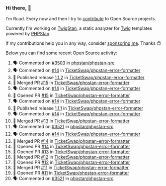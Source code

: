 ### Hi there, 👋

I'm Ruud. Every now and then I try to [contribute](https://github.com/pulls?q=+is%3Apr+author%3Aruudk+archived%3Afalse+is%3Apublic+) to Open Source projects.

Currently I'm working on [TwigStan](https://github.com/twigstan), a static analyzer for [Twig](https://twig.symfony.com/) templates powered by [PHPStan](https://phpstan.org/).

If my contributions help you in any way, consider [sponsoring me](https://github.com/sponsors/ruudk). Thanks 😊

Below you can find some recent Open Source activity:

<!--START_SECTION:activity-->
1. 🗣 Commented on [#3503](https://github.com/phpstan/phpstan-src/pull/3503#issuecomment-2388686417) in [phpstan/phpstan-src](https://github.com/phpstan/phpstan-src)
2. 🗣 Commented on [#14](https://github.com/TicketSwap/phpstan-error-formatter/pull/14#issuecomment-2387829360) in [TicketSwap/phpstan-error-formatter](https://github.com/TicketSwap/phpstan-error-formatter)
3. 🚀 Published release [1.1.2](https://github.com/TicketSwap/phpstan-error-formatter/releases/tag/1.1.2) in [TicketSwap/phpstan-error-formatter](https://github.com/TicketSwap/phpstan-error-formatter)
4. 🎉 Merged PR [#15](https://github.com/TicketSwap/phpstan-error-formatter/pull/15) in [TicketSwap/phpstan-error-formatter](https://github.com/TicketSwap/phpstan-error-formatter)
5. 🗣 Commented on [#14](https://github.com/TicketSwap/phpstan-error-formatter/pull/14#issuecomment-2387821197) in [TicketSwap/phpstan-error-formatter](https://github.com/TicketSwap/phpstan-error-formatter)
6. 💪 Opened PR [#15](https://github.com/TicketSwap/phpstan-error-formatter/pull/15) in [TicketSwap/phpstan-error-formatter](https://github.com/TicketSwap/phpstan-error-formatter)
7. 🗣 Commented on [#14](https://github.com/TicketSwap/phpstan-error-formatter/pull/14#issuecomment-2387753470) in [TicketSwap/phpstan-error-formatter](https://github.com/TicketSwap/phpstan-error-formatter)
8. 🚀 Published release [1.1.1](https://github.com/TicketSwap/phpstan-error-formatter/releases/tag/1.1.1) in [TicketSwap/phpstan-error-formatter](https://github.com/TicketSwap/phpstan-error-formatter)
9. 🗣 Commented on [#14](https://github.com/TicketSwap/phpstan-error-formatter/pull/14#issuecomment-2387746020) in [TicketSwap/phpstan-error-formatter](https://github.com/TicketSwap/phpstan-error-formatter)
10. 🎉 Merged PR [#13](https://github.com/TicketSwap/phpstan-error-formatter/pull/13) in [TicketSwap/phpstan-error-formatter](https://github.com/TicketSwap/phpstan-error-formatter)
11. 🗣 Commented on [#3521](https://github.com/phpstan/phpstan-src/pull/3521#issuecomment-2387735796) in [phpstan/phpstan-src](https://github.com/phpstan/phpstan-src)
12. 🗣 Commented on [#14](https://github.com/TicketSwap/phpstan-error-formatter/pull/14#issuecomment-2387721815) in [TicketSwap/phpstan-error-formatter](https://github.com/TicketSwap/phpstan-error-formatter)
13. 🎉 Merged PR [#14](https://github.com/TicketSwap/phpstan-error-formatter/pull/14) in [TicketSwap/phpstan-error-formatter](https://github.com/TicketSwap/phpstan-error-formatter)
14. 💪 Opened PR [#14](https://github.com/TicketSwap/phpstan-error-formatter/pull/14) in [TicketSwap/phpstan-error-formatter](https://github.com/TicketSwap/phpstan-error-formatter)
15. 💪 Opened PR [#13](https://github.com/TicketSwap/phpstan-error-formatter/pull/13) in [TicketSwap/phpstan-error-formatter](https://github.com/TicketSwap/phpstan-error-formatter)
16. 🎉 Merged PR [#12](https://github.com/TicketSwap/phpstan-error-formatter/pull/12) in [TicketSwap/phpstan-error-formatter](https://github.com/TicketSwap/phpstan-error-formatter)
17. 💪 Opened PR [#12](https://github.com/TicketSwap/phpstan-error-formatter/pull/12) in [TicketSwap/phpstan-error-formatter](https://github.com/TicketSwap/phpstan-error-formatter)
18. 🎉 Merged PR [#11](https://github.com/TicketSwap/phpstan-error-formatter/pull/11) in [TicketSwap/phpstan-error-formatter](https://github.com/TicketSwap/phpstan-error-formatter)
19. 💪 Opened PR [#11](https://github.com/TicketSwap/phpstan-error-formatter/pull/11) in [TicketSwap/phpstan-error-formatter](https://github.com/TicketSwap/phpstan-error-formatter)
20. 🗣 Commented on [#3521](https://github.com/phpstan/phpstan-src/pull/3521#issuecomment-2386526584) in [phpstan/phpstan-src](https://github.com/phpstan/phpstan-src)
<!--END_SECTION:activity-->
